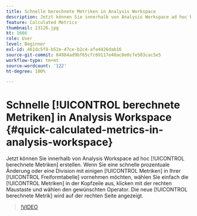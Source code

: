 ```yaml
---
title: Schnelle berechnete Metriken in Analysis Workspace
description: Jetzt können Sie innerhalb von Analysis Workspace ad hoc berechnete Metriken erstellen.  Wenn Sie schnell eine Änderung an einer Prozentzahl vornehmen oder eine Division mit einigen Metriken in Ihrer Freiformtabelle durchführen möchten, wählen Sie einfach die Metriken in der Kopfzeile aus, klicken mit der rechten Maustaste und wählen den gewünschten Operator.  Die neue berechnete Metrik wird auf der rechten Seite angezeigt.
feature: Calculated Metrics
thumbnail: 23126.jpg
kt: 1666
role: User
level: Beginner
exl-id: 461dc5f8-b52e-47ce-b2c4-afe4426dab16
source-git-commit: 84984ad9bf65cfc69117e40ac0e0cfe503cac5e5
workflow-type: tm+mt
source-wordcount: '122'
ht-degree: 100%

---
```


# Schnelle [!UICONTROL berechnete Metriken] in Analysis Workspace {#quick-calculated-metrics-in-analysis-workspace}

Jetzt können Sie innerhalb von Analysis Workspace ad hoc [!UICONTROL berechnete Metriken] erstellen.  Wenn Sie eine schnelle prozentuale Änderung oder eine Division mit einigen [!UICONTROL Metriken] in Ihrer [!UICONTROL Freiformtabelle] vornehmen möchten, wählen Sie einfach die [!UICONTROL Metriken] in der Kopfzeile aus, klicken mit der rechten Maustaste und wählen den gewünschten Operator.  Die neue [!UICONTROL berechnete Metrik] wird auf der rechten Seite angezeigt.

>[!VIDEO](https://video.tv.adobe.com/v/23126/?quality=12&learn=on)

